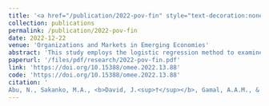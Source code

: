 ```yaml
---
title: '<a href="/publication/2022-pov-fin" style="text-decoration:none;">Impact of financial inclusion on poverty reduction in Niger state, Nigeria</a>'
collection: publications
permalink: /publication/2022-pov-fin
date: 2022-12-22
venue: 'Organizations and Markets in Emerging Economies'
abstract: 'This study employs the logistic regression method to examine the effect of financial inclusion on the level of poverty in Niger State of Nigeria based on cross-sectional data randomly collected from 624 respondents across 224 towns and villages in 12 local government areas (LGAs) of the state. The estimation results illustrate that financial inclusion (proxied by bank account ownership, including access to bank, credit, and mobile phone) is significantly and negatively related to the level of poverty. This empirical outcome is further validated by the results of the Probit regression technique which show a significant negative relationship between financial inclusion and poverty in the state. Based on these empirical findings, the study recommends policies which include broadening bank coverage, softening credit requirements, and enhancement of people’s access to mobile phone and internet services in rural areas of Niger state.'
paperurl: '/files/pdf/research/2022-pov-fin.pdf'
link: 'https://doi.org/10.15388/omee.2022.13.88'
code: 'https://doi.org/10.15388/omee.2022.13.88'
citation: '
Abu, N., Sakanko, M.A., <b>David, J.<sup>†</sup></b>, Gamal, A.A.M., & Obi, B. (2022). &quot;Impact of financial inclusion on poverty reduction in Niger state, Nigeria.&quot; <i>Organizations and Markets in Emerging Economies</i>, <i>13</i>(2), 89-105. https://doi.org/10.15388/omee.2022.13.88'
---
```

